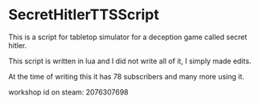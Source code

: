 # SecretHitlerTTSScript
This is a script for tabletop simulator for a deception game called secret hitler. 

This script is written in lua and I did not write all of it, I simply made edits. 

At the time of writing this it has 78 subscribers and many more using it.

workshop id on steam: 2076307698
